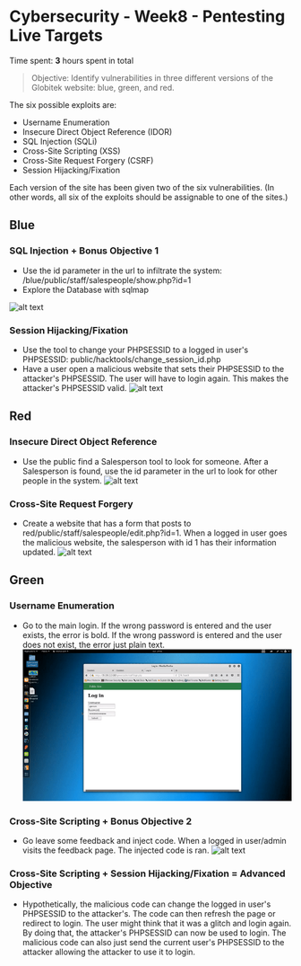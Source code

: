 # Cybersecurity - Week8 - Pentesting Live Targets
Time spent: **3** hours spent in total

> Objective: Identify vulnerabilities in three different versions of the Globitek website: blue, green, and red.

The six possible exploits are:
* Username Enumeration
* Insecure Direct Object Reference (IDOR)
* SQL Injection (SQLi)
* Cross-Site Scripting (XSS)
* Cross-Site Request Forgery (CSRF)
* Session Hijacking/Fixation

Each version of the site has been given two of the six vulnerabilities. (In other words, all six of the exploits should be assignable to one of the sites.)


## Blue
### SQL Injection + Bonus Objective 1
* Use the id parameter in the url to infiltrate the system: /blue/public/staff/salespeople/show.php?id=1 
* Explore the Database with sqlmap

![alt text](https://github.com/Mikhail-Kreytser/Cybersecurity-Week8/blob/master/Demo/SQLI.gif "SQLI Demo")

### Session Hijacking/Fixation
* Use the tool to change your PHPSESSID to a logged in user's PHPSESSID: public/hacktools/change_session_id.php
* Have a user open a malicious website that sets their PHPSESSID to the attacker's PHPSESSID. The user will have to login again. This makes the attacker's PHPSESSID valid.
![alt text](https://github.com/Mikhail-Kreytser/Cybersecurity-Week8/blob/master/Demo/SessionHijacking.gif "Session Demo")

## Red
### Insecure Direct Object Reference
* Use the public find a Salesperson tool to look for someone. After a Salesperson is found, use the id parameter in the url to look for other people in the system.
![alt text](https://github.com/Mikhail-Kreytser/Cybersecurity-Week8/blob/master/Demo/IDOR.gif "Insecure Direct Object Reference Demo")

### Cross-Site Request Forgery
* Create a website that has a form that posts to red/public/staff/salespeople/edit.php?id=1. When a logged in user goes the malicious website, the salesperson with id 1 has their information updated.
![alt text](https://github.com/Mikhail-Kreytser/Cybersecurity-Week8/blob/master/Demo/CSRF.gif "Cross-Site Request Forgery Demo")


## Green
### Username Enumeration
* Go to the main login. If the wrong password is entered and the user exists, the error is bold. If the wrong password is entered and the user does not exist, the error just plain text. 
![alt text](https://github.com/Mikhail-Kreytser/Cybersecurity-Week8/blob/master/Demo/UsernameEnumeration.gif "Username Enumeration Demo")

### Cross-Site Scripting + Bonus Objective 2
* Go leave some feedback and inject code. When a logged in user/admin visits the feedback page. The injected code is ran.
![alt text](https://github.com/Mikhail-Kreytser/Cybersecurity-Week8/blob/master/Demo/XSS.gif "Cross-Site Scripting Demo")

### Cross-Site Scripting + Session Hijacking/Fixation = Advanced Objective
* Hypothetically, the malicious code can change the logged in user's PHPSESSID to the attacker's. The code can then refresh the page or redirect to login. The user might think that it was a glitch and login again. By doing that, the attacker's PHPSESSID can now be used to login. The malicious code can also just send the current user's PHPSESSID to the attacker allowing the attacker to use it to login.
